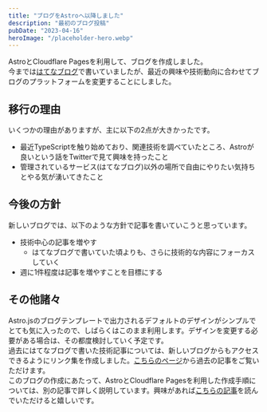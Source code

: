 ```yaml
---
title: "ブログをAstroへ以降しました"
description: "最初のブログ投稿"
pubDate: "2023-04-16"
heroImage: "/placeholder-hero.webp"
---
```


AstroとCloudflare Pagesを利用して、ブログを作成しました。  
今までは[はてなブログ](https://tkancf.hateblo.jp)で書いていましたが、最近の興味や技術動向に合わせてブログのプラットフォームを変更することにしました。

## 移行の理由

いくつかの理由がありますが、主に以下の2点が大きかったです。

- 最近TypeScriptを触り始めており、関連技術を調べていたところ、Astroが良いという話をTwitterで見て興味を持ったこと
- 管理されているサービス(はてなブログ)以外の場所で自由にやりたい気持ちとやる気が湧いてきたこと

## 今後の方針

新しいブログでは、以下のような方針で記事を書いていこうと思っています。

- 技術中心の記事を増やす
  - はてなブログで書いていた頃よりも、さらに技術的な内容にフォーカスしていく
- 週に1件程度は記事を増やすことを目標にする

## その他諸々

Astro.jsのブログテンプレートで出力されるデフォルトのデザインがシンプルでとても気に入ったので、しばらくはこのまま利用します。デザインを変更する必要がある場合は、その都度検討していく予定です。  
過去にはてなブログで書いた技術記事については、新しいブログからもアクセスできるようにリンク集を作成しました。[こちらのページ](/blog/past-technical-articles-collection/)から過去の記事をご覧いただけます。  
このブログの作成にあたって、AstroとCloudflare Pagesを利用した作成手順については、別の記事で詳しく説明しています。興味があれば[こちらの記事](astro-and-cloudflare-pages-blog-creation/)を読んでいただけると嬉しいです。
